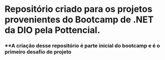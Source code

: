 # Repositório criado para os projetos provenientes do Bootcamp de .NET da DIO pela Pottencial.

### **A criação desse repositório é parte inicial do bootcamp e é o primeiro desafio de projeto
